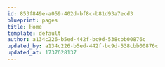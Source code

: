 ```yaml
---
id: 853f849e-a059-402d-bf8c-b81d93a7ecd3
blueprint: pages
title: Home
template: default
author: a134c226-b5ed-442f-bc9d-538cbb00876c
updated_by: a134c226-b5ed-442f-bc9d-538cbb00876c
updated_at: 1737628137
---
```

